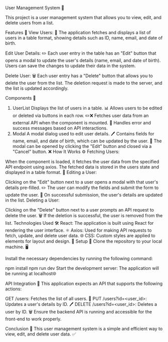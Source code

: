 User Management System 🚀

This project is a user management system that allows you to view, edit, and delete users from a list.

Features 🎯
View Users: 👀 The application fetches and displays a list of users in a table format, showing details such as ID, name, email, and date of birth.

Edit User Details: ✏️ Each user entry in the table has an "Edit" button that opens a modal to update the user's details (name, email, and date of birth). Users can save the changes to update their data in the system.

Delete User: 🗑️ Each user entry has a "Delete" button that allows you to delete the user from the list. The deletion request is made to the server, and the list is updated accordingly.

Components 🧩
1. UserList
Displays the list of users in a table. 📊
Allows users to be edited or deleted via buttons in each row. ✏️❌
Fetches user data from an external API when the component is mounted. 🔄
Handles error and success messages based on API interactions.
2. Modal
A modal dialog used to edit user details. 🖊️
Contains fields for name, email, and date of birth, which can be updated by the user. 📅
The modal can be opened by clicking the "Edit" button and closed via a "Cancel" button. ❌
How It Works ⚙️
Fetching Users:

When the component is loaded, it fetches the user data from the specified API endpoint using axios. The fetched data is stored in the users state and displayed in a table format. 🔄
Editing a User:

Clicking on the "Edit" button next to a user opens a modal with that user's details pre-filled. ✏️
The user can modify the fields and submit the form to update the user. 💾
On successful submission, the user's details are updated in the list.
Deleting a User:

Clicking on the "Delete" button next to a user prompts an API request to delete the user. 🗑️
If the deletion is successful, the user is removed from the list.
Technologies Used 🛠️
React: The application is built using React for rendering the user interface. ⚛️
Axios: Used for making API requests to fetch, update, and delete user data. 🌐
CSS: Custom styles are applied to elements for layout and design. 🎨
Setup 🏁
Clone the repository to your local machine. 🖥️

Install the necessary dependencies by running the following command:

npm install
npm run dev
Start the development server:
The application will be running at localhost🌐

API Integration 🔌
This application expects an API that supports the following actions:

GET /users: Fetches the list of all users. 📡
PUT /users?id=<user_id>: Updates a user's details by ID. 🖊️
DELETE /users?id=<user_id>: Deletes a user by ID. 🗑️
Ensure the backend API is running and accessible for the front-end to work properly.

Conclusion 🎉
This user management system is a simple and efficient way to view, edit, and delete user data. ✅
